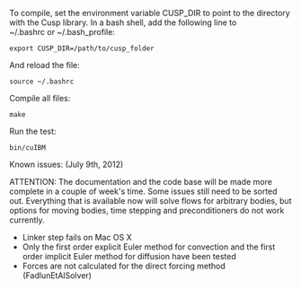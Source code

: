 To compile, set the environment variable CUSP_DIR to point to the directory 
with the Cusp library. In a bash shell, add the following line to  
~/.bashrc or ~/.bash_profile:

	export CUSP_DIR=/path/to/cusp_folder

And reload the file:

	source ~/.bashrc
	
Compile all files:
	
	make

Run the test:
	
	bin/cuIBM

Known issues: (July 9th, 2012)

ATTENTION: The documentation and the code base will be made more complete in a couple of week's time. Some issues still need to be sorted out. Everything that is available now will solve flows for arbitrary bodies, but options for moving bodies, time stepping and preconditioners do not work currently.

* Linker step fails on Mac OS X
* Only the first order explicit Euler method for convection and the first order implicit Euler method for diffusion have been tested
* Forces are not calculated for the direct forcing method (FadlunEtAlSolver)